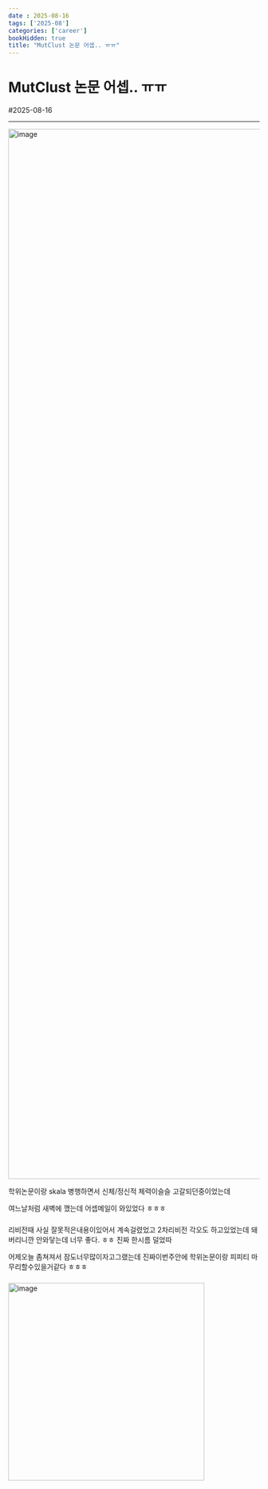 ```yaml
---
date : 2025-08-16
tags: ['2025-08']
categories: ['career']
bookHidden: true
title: "MutClust 논문 어셉.. ㅠㅠ"
---
```


# MutClust 논문 어셉.. ㅠㅠ

#2025-08-16

---


<img width="3360" height="2100" alt="image" src="https://github.com/user-attachments/assets/e6271f2a-1ea2-4fee-ab16-67ebedeaf4a6" />

학위논문이랑 skala 병행하면서 신체/정신적 체력이슬슬 고갈되던중이었는데

여느날처럼 새벽에 깼는데 어셉메일이 와있었다 ㅎㅎㅎ

###

리비전때 사실 잘못적은내용이있어서 계속걸렸었고 2차리비전 각오도 하고있었는데 돼버리니깐 안와닿는데 너무 좋다. ㅎㅎ 진짜 한시름 덜었따

어제오늘 좀쳐져서 잠도너무많이자고그랬는데 진짜이번주안에 학위논문이랑 피피티 마무리할수있을거같다 ㅎㅎㅎ

###

<img width="393" height="395" alt="image" src="https://github.com/user-attachments/assets/357c0386-5d1d-4e79-94c8-8cbe97d571fc" />

#
